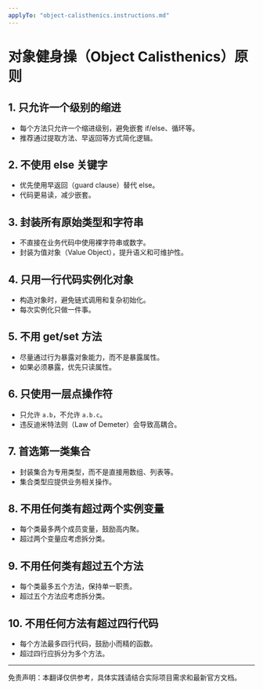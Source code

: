 ```yaml
---
applyTo: "object-calisthenics.instructions.md"
---
```


<!-- 本文件为自动翻译，供参考。请结合实际需求进行校对和完善。-->

# 对象健身操（Object Calisthenics）原则

## 1. 只允许一个级别的缩进

- 每个方法只允许一个缩进级别，避免嵌套 if/else、循环等。
- 推荐通过提取方法、早返回等方式简化逻辑。

## 2. 不使用 else 关键字

- 优先使用早返回（guard clause）替代 else。
- 代码更易读，减少嵌套。

## 3. 封装所有原始类型和字符串

- 不直接在业务代码中使用裸字符串或数字。
- 封装为值对象（Value Object），提升语义和可维护性。

## 4. 只用一行代码实例化对象

- 构造对象时，避免链式调用和复杂初始化。
- 每次实例化只做一件事。

## 5. 不用 get/set 方法

- 尽量通过行为暴露对象能力，而不是暴露属性。
- 如果必须暴露，优先只读属性。

## 6. 只使用一层点操作符

- 只允许 `a.b`，不允许 `a.b.c`。
- 违反迪米特法则（Law of Demeter）会导致高耦合。

## 7. 首选第一类集合

- 封装集合为专用类型，而不是直接用数组、列表等。
- 集合类型应提供业务相关操作。

## 8. 不用任何类有超过两个实例变量

- 每个类最多两个成员变量，鼓励高内聚。
- 超过两个变量应考虑拆分类。

## 9. 不用任何类有超过五个方法

- 每个类最多五个方法，保持单一职责。
- 超过五个方法应考虑拆分类。

## 10. 不用任何方法有超过四行代码

- 每个方法最多四行代码，鼓励小而精的函数。
- 超过四行应拆分为多个方法。

---

免责声明：本翻译仅供参考，具体实践请结合实际项目需求和最新官方文档。

